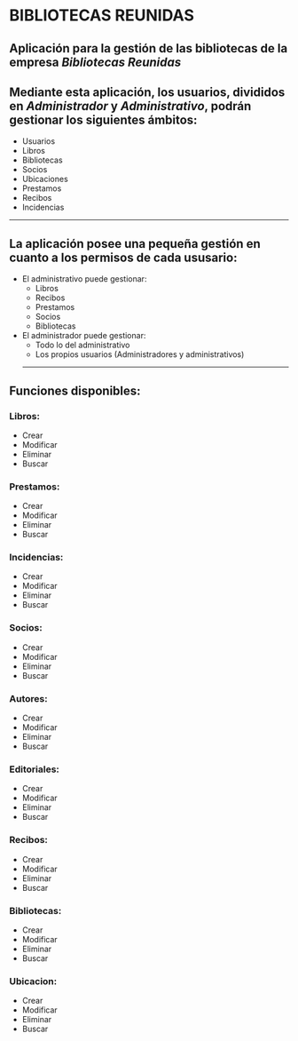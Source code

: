 # BIBLIOTECAS REUNIDAS
Aplicación para la gestión de las bibliotecas de la empresa *Bibliotecas Reunidas*
---
## Mediante esta aplicación, los usuarios, divididos en *Administrador* y *Administrativo*, podrán gestionar los siguientes ámbitos:
- Usuarios
- Libros
- Bibliotecas
- Socios
- Ubicaciones
- Prestamos
- Recibos
- Incidencias
---
## La aplicación posee una pequeña gestión en cuanto a los permisos de cada ususario:
+ El administrativo puede gestionar:
  - Libros
  - Recibos
  - Prestamos
  - Socios
  - Bibliotecas
+ El administrador puede gestionar:
  - Todo lo del administrativo
  - Los propios usuarios (Administradores y administrativos)
  ---
## Funciones disponibles:
  ### Libros:
  - Crear
  - Modificar
  - Eliminar
  - Buscar
  ### Prestamos:
  - Crear
  - Modificar
  - Eliminar
  - Buscar
  ### Incidencias:
  - Crear
  - Modificar
  - Eliminar
  - Buscar
  ### Socios:
  - Crear
  - Modificar
  - Eliminar
  - Buscar
  ### Autores:
  - Crear
  - Modificar
  - Eliminar
  - Buscar
  ### Editoriales:
  - Crear
  - Modificar
  - Eliminar
  - Buscar
  ### Recibos:
  - Crear
  - Modificar
  - Eliminar
  - Buscar
  ### Bibliotecas:
  - Crear
  - Modificar
  - Eliminar
  - Buscar
  ### Ubicacion:
  - Crear
  - Modificar
  - Eliminar
  - Buscar
